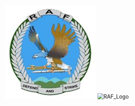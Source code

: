 ![](https://github.com/fabiusfabien/pictures/blob/95d6523970ecd6bcc57313713728abf35af3f28b/RAF_spectral.jpg)
![RAF_Logo](https://github.com/user-attachments/assets/5b27bc68-17d1-4e58-b37a-229c1acd1331)
